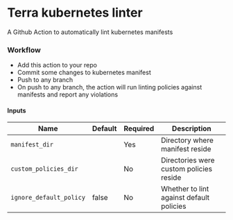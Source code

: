 # Terra kubernetes linter

A Github Action to automatically lint kubernetes manifests

### Workflow
* Add this action to your repo
* Commit some changes to kubernetes manifest
* Push to any branch
* On push to any branch, the action will run linting policies against manifests and report any violations

#### Inputs
| Name | Default | Required | Description|
| ---- | ------- | -------- | ---------- |
| `manifest_dir` |  | Yes | Directory where manifest reside|
| `custom_policies_dir` |  | No | Directories were custom policies reside |
| `ignore_default_policy` | false | No | Whether to lint against default policies|
